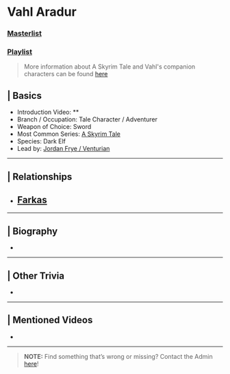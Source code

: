 # Vahl Aradur  
### [Masterlist]()
### [Playlist]()

> More information about A Skyrim Tale and Vahl's companion characters can be found [here](6.Series/Tale_Series/Skyrim_Tale.md)

## | Basics  
- Introduction Video: **  
- Branch / Occupation: Tale Character / Adventurer  
- Weapon of Choice: Sword 
- Most Common Series: [A Skyrim Tale](6.Series/Tale_Series.md)  
- Species: Dark Elf  
- Lead by: [Jordan Frye / Venturian](3.Siblings/3.1.Jordan-Frye-Venturian.md)

----

## | Relationships  
- [**Farkas**](5.Characters/Farkas.md)  
  -   

----

## | Biography  
- 

----

## | Other Trivia  
- 

----

## | Mentioned Videos
- []()

----

> **NOTE:** Find something that’s wrong or missing? Contact the Admin [here](../chapter_2.md)!